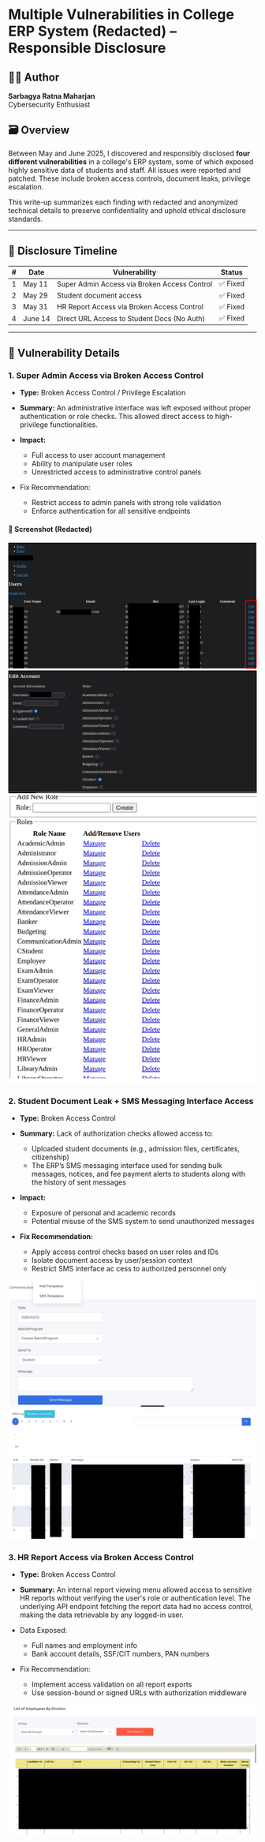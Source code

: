 # Multiple Vulnerabilities in College ERP System (Redacted) – Responsible Disclosure

## 👨‍💻 Author
**Sarbagya Ratna Maharjan**  
Cybersecurity Enthusiast

## 🗃️ Overview

Between May and June 2025, I discovered and responsibly disclosed **four different vulnerabilities** in a college's ERP system, some of which exposed highly sensitive data of students and staff. All issues were reported and patched. These include broken access controls, document leaks, privilege escalation.

This write-up summarizes each finding with redacted and anonymized technical details to preserve confidentiality and uphold ethical disclosure standards.

---
## 📅 Disclosure Timeline

| # | Date       | Vulnerability                                 | Status         |
|---|------------|-----------------------------------------------|----------------|
| 1 | May 11     | Super Admin Access via Broken Access Control  | ✅ Fixed       |
| 2 | May 29     | Student document access                       | ✅ Fixed       |
| 3 | May 31     | HR Report Access via Broken Access Control    | ✅ Fixed       |
| 4 | June 14    | Direct URL Access to Student Docs (No Auth)   | ✅ Fixed       |

---

## 📂 Vulnerability Details

### 1. Super Admin Access via Broken Access Control

- **Type:** Broken Access Control / Privilege Escalation

- **Summary:** An administrative interface was left exposed without proper authentication or role checks. This allowed direct access to high-privilege functionalities.

- **Impact:**

  - Full access to user account management
  - Ability to manipulate user roles
  - Unrestricted access to administrative control panels

- Fix Recommendation:

  - Restrict access to admin panels with strong role validation
  - Enforce authentication for all sensitive endpoints

#### 🔎 Screenshot (Redacted)
![Super Admin Panel Access](screenshots/1.png)
![Super Admin Panel Access](screenshots/2.png)
![Super Admin Panel Access](screenshots/3.png)

### 2. Student Document Leak + SMS Messaging Interface Access

- **Type:** Broken Access Control
  
- **Summary:** Lack of authorization checks allowed access to:  
  - Uploaded student documents (e.g., admission files, certificates, citizenship)  
  - The ERP’s SMS messaging interface used for sending bulk messages, notices, and fee payment alerts to students along with the history of sent messages
    
- **Impact:**
  
  - Exposure of personal and academic records  
  - Potential misuse of the SMS system to send unauthorized messages
    
- **Fix Recommendation:**
  
  - Apply access control checks based on user roles and IDs  
  - Isolate document access by user/session context  
  - Restrict SMS interface ac  cess to authorized personnel only

 ![Super Admin Panel Access](screenshots/4.png)
![Super Admin Panel Access](screenshots/5.png)
  

### 3. HR Report Access via Broken Access Control
- **Type:** Broken Access Control

- **Summary:** An internal report viewing menu allowed access to sensitive HR reports without verifying the user's role or authentication level. The underlying API endpoint fetching the report data had no access control, making the data retrievable by any logged-in user.

- Data Exposed:

  - Full names and employment info
  - Bank account details, SSF/CIT numbers, PAN numbers

- Fix Recommendation:

  - Implement access validation on all report exports
  - Use session-bound or signed URLs with authorization middleware

![Super Admin Panel Access](screenshots/6.png)






